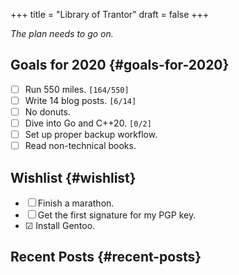 +++
title = "Library of Trantor"
draft = false
+++

_The plan needs to go on._


## Goals for 2020 {#goals-for-2020}

-   ☐ Run 550 miles. <code>[164/550]</code>
-   ☐ Write 14 blog posts. <code>[6/14]</code>
-   ☐ No donuts.
-   ☐ Dive into Go and C++20. <code>[0/2]</code>
-   ☐ Set up proper backup workflow.
-   ☐ Read non-technical books.


## Wishlist {#wishlist}

-   ☐ Finish a marathon.
-   ☐ Get the first signature for my PGP key.
-   ☑ Install Gentoo.


## Recent Posts {#recent-posts}
